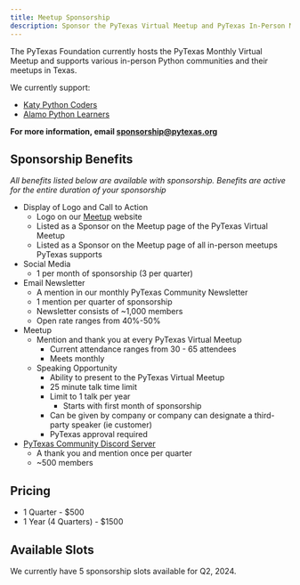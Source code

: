 ```yaml
---
title: Meetup Sponsorship
description: Sponsor the PyTexas Virtual Meetup and PyTexas In-Person Meetup Network
---
```


The PyTexas Foundation currently hosts the PyTexas Monthly Virtual Meetup and
supports various in-person Python communities and their meetups in Texas.

We currently support:

- [Katy Python Coders](https://www.meetup.com/katy-python-coders/)
- [Alamo Python Learners](https://www.meetup.com/alamo-code-learners/)

**For more information, email [sponsorship@pytexas.org](mailto:sponsorship@pytexas.org)**

## Sponsorship Benefits

_All benefits listed below are available with sponsorship. Benefits are active for the entire duration of your sponsorship_

- Display of Logo and Call to Action
    - Logo on our [Meetup](https://pytexas.org/meetup) website
    - Listed as a Sponsor on the Meetup page of the PyTexas Virtual Meetup
    - Listed as a Sponsor on the Meetup page of all in-person meetups PyTexas supports
- Social Media
    - 1 per month of sponsorship (3 per quarter)
- Email Newsletter
    - A mention in our monthly PyTexas Community Newsletter
    - 1 mention per quarter of sponsorship
    - Newsletter consists of ~1,000 members
    - Open rate ranges from 40%-50%
- Meetup
    - Mention and thank you at every PyTexas Virtual Meetup
        - Current attendance ranges from 30 - 65 attendees
        - Meets monthly
    - Speaking Opportunity
        - Ability to present to the PyTexas Virtual Meetup
        - 25 minute talk time limit
        - Limit to 1 talk per year
            - Starts with first month of sponsorship
        - Can be given by company or company can designate a third-party speaker (ie customer)
        - PyTexas approval required
- [PyTexas Community Discord Server](https://discord.gg/jNPAbcNukj)
    - A thank you and mention once per quarter
    - ~500 members

## Pricing

- 1 Quarter - $500
- 1 Year (4 Quarters) - $1500

## Available Slots

We currently have 5 sponsorship slots available for Q2, 2024.
